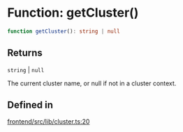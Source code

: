 # Function: getCluster()

```ts
function getCluster(): string | null
```

## Returns

`string` \| `null`

The current cluster name, or null if not in a cluster context.

## Defined in

[frontend/src/lib/cluster.ts:20](https://github.com/headlamp-k8s/headlamp/blob/2481a1c9f2b4a69a9320466e7a455215b14b97b0/frontend/src/lib/cluster.ts#L20)
